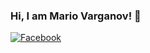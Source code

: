 ### Hi, I am Mario Varganov! 👋

[![Facebook](https://img.shields.io/badge/-Facebook-00B2FF?style=flat-square&logo=Facebook&logoColor=white)](https://www.facebook.com/mario.varganov/)
<!-- 

**MarioVarganov/MarioVarganov** is a ✨ _special_ ✨ repository because its `README.md` (this file) appears on your GitHub profile.

Here are some ideas to get you started:

- 🔭 I’m currently working on ...
- 🌱 I’m currently learning ...
- 👯 I’m looking to collaborate on ...
- 🤔 I’m looking for help with ...
- 💬 Ask me about ...
- 📫 How to reach me: ...
- 😄 Pronouns: ...
- ⚡ Fun fact: ...
-->
